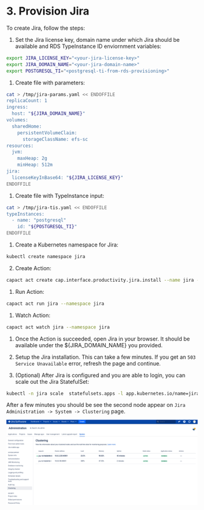 # 3. Provision Jira

To create Jira, follow the steps:

1. Set the Jira license key, domain name under which Jira should be available and RDS TypeInstance ID enviornment variables:
  ```bash
  export JIRA_LICENSE_KEY="<your-jira-license-key>"
  export JIRA_DOMAIN_NAME="<your-jira-domain-name>"
  export POSTGRESQL_TI="<postgresql-ti-from-rds-provisioning>"
  ```

1. Create file with parameters:
  ```bash
  cat > /tmp/jira-params.yaml << ENDOFFILE
  replicaCount: 1
  ingress:
    host: "${JIRA_DOMAIN_NAME}"
  volumes:
    sharedHome:
      persistentVolumeClaim:
        storageClassName: efs-sc
  resources:
    jvm:
      maxHeap: 2g
      minHeap: 512m
  jira:
    licenseKeyInBase64: "${JIRA_LICENSE_KEY}"
  ENDOFFILE
  ```

1. Create file with TypeInstance input:
  ```bash
  cat > /tmp/jira-tis.yaml << ENDOFFILE
  typeInstances:
    - name: "postgresql"
      id: "${POSTGRESQL_TI}"
  ENDOFFILE
  ```

1. Create a Kubernetes namespace for Jira:
  ```bash
  kubectl create namespace jira
  ```

2. Create Action:
  ```bash
  capact act create cap.interface.productivity.jira.install --name jira --namespace jira --parameters-from-file /tmp/jira-params.yaml --type-instances-from-file /tmp/jira-tis.yaml
  ```

1. Run Action:
  ```bash
  capact act run jira --namespace jira
  ```

1. Watch Action:
  ```bash
  capact act watch jira --namespace jira
  ```

1. Once the Action is succeeded, open Jira in your browser. It should be available under the ${JIRA_DOMAIN_NAME} you provided.
 
1. Setup the Jira installation. This can take a few minutes. If you get an `503 Service Unavailable` error, refresh the page and continue.

1. (Optional) After Jira is configured and you are able to login, you can scale out the Jira StatefulSet:
  ```bash
  kubectl -n jira scale  statefulsets.apps -l app.kubernetes.io/name=jira --replicas 2
  ```

  After a few minutes you should be see the second node appear on `Jira Administration -> System -> Clustering` page.

  ![jira-clustering-dashboard](./assets/3-jira-clustering-dashboard.png)
  
